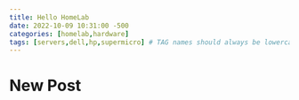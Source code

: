 ```yaml
---
title: Hello HomeLab
date: 2022-10-09 10:31:00 -500
categories: [homelab,hardware]
tags: [servers,dell,hp,supermicro] # TAG names should always be lowercase
---
```


# New Post
